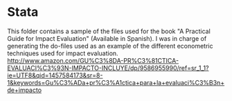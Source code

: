 # Stata
This folder contains a sample of the files used for the book "A Practical Guide for Impact Evaluation" (Available in Spanish). I was in charge of generating the do-files used as an example of the different econometric techniques used for impact evaluation. 
http://www.amazon.com/GU%C3%8DA-PR%C3%81CTICA-EVALUACI%C3%93N-IMPACTO-INCLUYE/dp/9586955990/ref=sr_1_1?ie=UTF8&qid=1457584173&sr=8-1&keywords=Gu%C3%ADa+pr%C3%A1ctica+para+la+evaluaci%C3%B3n+de+impacto

